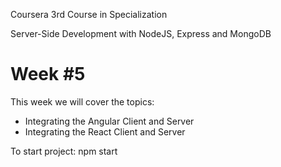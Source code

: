Coursera 3rd Course in Specialization

Server-Side Development with NodeJS, Express and MongoDB

# Week #5 

This week we will cover the topics:

* Integrating the Angular Client and Server
* Integrating the React Client and Server




To start project: npm start